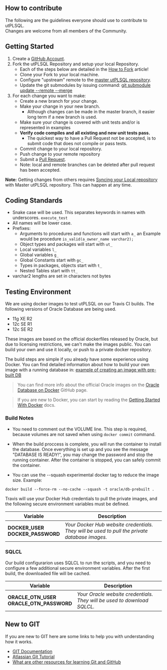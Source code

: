 ## How to contribute ##

The following are the guidelines everyone should use to contribute to utPLSQL.  
Changes are welcome from all members of the Community. 

## Getting Started ##

1. Create a [GitHub Account](https://github.com/join).
2. Fork the utPLSQL Repository and setup your local Repository.
     * Each of the steps below are detailed in the [How to Fork](https://help.github.com/articles/fork-a-repo) article!
     * Clone your Fork to your local machine.
     * Configure "upstream" remote to the [master utPLSQL repository](https://github.com/utPLSQL/utPLSQL.git).
     * Update the git submodules by issuing command: [git submodule update --remote --merge](http://stackoverflow.com/a/21195182)
3. For each change you want to make:       
     * Create a new branch for your change. 
     * Make your change in your new branch. 
         * Although changes can be made in the master branch, it easier long term if a new branch is used.
     * Make sure your change is covered with unit tests and/or is represented in examples
     * **Verify code compiles and all existing and new unit tests pass.**
         * The quickest way to have a Pull Request not be accepted, is to submit code that does not compile or pass tests.
     * Commit change to your local repository.
     * Push change to your remote repository
     * Submit a [Pull Request](https://help.github.com/articles/using-pull-requests).
     * Note: local and remote branches can be deleted after pull request has been accepted.

**Note:** Getting changes from others requires [Syncing your Local repository](https://help.github.com/articles/syncing-a-fork) with Master utPLSQL repository.    This can happen at any time.


## Coding Standards ##

* Snake case will be used.   This separates keywords in names with underscores.  `execute_test`
* All names will be lower case.
* Prefixes:
	* Arguments to procedures and functions will start with `a_` an Example would be procedure `is_valid(a_owner_name varchar2);`
	* Object types and packages will start with `ut_`
	* Local variables `l_`
	* Global variables `g_`
	* Global Constants start with `gc_`
	* Types in packages, objects start with `t_`
	* Nested Tables start with `tt_`
* varchar2 lengths are set in characters not bytes 


## Testing Environment ##

We are using docker images to test utPLSQL on our Travis CI builds. The following versions of Oracle Database are being used.

* 11g XE R2
* 12c SE R1
* 12c SE R2

These images are based on the official dockerfiles released by Oracle, but due to licensing restrictions, we can't make the images public. You can build your own and use it locally, or push to a private docker repository.

The build steps are simple if you already have some experience using Docker. You can find detailed information about how to build your own image with a running database in: [example of creating an image with pre-built DB](https://github.com/oracle/docker-images/blob/master/OracleDatabase/samples/prebuiltdb/README.md)

> You can find more info about the official Oracle images on the [Oracle Database on Docker](https://github.com/oracle/docker-images/tree/master/OracleDatabase) GitHub page.

> If you are new to Docker, you can start by reading the [Getting Started With Docker](https://docs.docker.com/engine/getstarted/) docs.

### Build Notes ###
* You need to comment out the VOLUME line. This step is required, because volumes are not saved when using `docker commit` command.

* When the build proccess is complete, you will run the container to install the database. Once everything is set up and you see the message "DATABASE IS READY!", you may change the password and stop the running container. After the container is stopped, you can safely commit the container.

* You can use the --squash experimental docker tag to reduce the image size. Example:
```
docker build --force-rm --no-cache --squash -t oracle/db-prebuilt .
```

Travis will use your Docker Hub credentials to pull the private images, and the following secure environment variables must be defined.

Variable | Description
---------|------------
**DOCKER_USER**<br />**DOCKER_PASSWORD** | _Your Docker Hub website credentials. They will be used to pull the private database images._

### SQLCL ###

Our build configurarion uses SQLCL to run the scripts, and you need to configure a few additional secure environment variables. After the first build, the downloaded file will be cached.

Variable | Description
---------|------------
**ORACLE_OTN_USER<br />ORACLE_OTN_PASSWORD** | _Your Oracle website credentials. They will be used to download SQLCL._


## New to GIT ##

If you are new to GIT here are some links to help you with understanding how it works.    

- [GIT Documentation](http://git-scm.com/doc)
- [Atlassian Git Tutorial](https://www.atlassian.com/git/tutorial/git-basics)
- [What are other resources for learning Git and GitHub](https://help.github.com/articles/what-are-other-good-resources-for-learning-git-and-github) 
